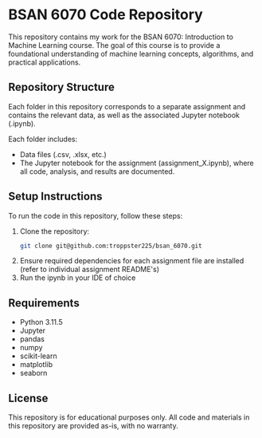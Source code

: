 # BSAN 6070 Code Repository
This repository contains my work for the BSAN 6070: Introduction to Machine Learning course. The goal of this course is to provide a foundational understanding of machine learning concepts, algorithms, and practical applications.

## Repository Structure
Each folder in this repository corresponds to a separate assignment and contains the relevant data, as well as the associated Jupyter notebook (.ipynb).

Each folder includes:
- Data files (.csv, .xlsx, etc.)
- The Jupyter notebook for the assignment (assignment_X.ipynb), where all code, analysis, and results are documented.

## Setup Instructions
To run the code in this repository, follow these steps:

1. Clone the repository:
   ```bash
   git clone git@github.com:troppster225/bsan_6070.git
2. Ensure required dependencies for each assignment file are installed (refer to individual assignment README's)
3. Run the ipynb in your IDE of choice

## Requirements
* Python 3.11.5
* Jupyter
* pandas
* numpy
* scikit-learn
* matplotlib
* seaborn

## License
This repository is for educational purposes only. All code and materials in this repository are provided as-is, with no warranty.
